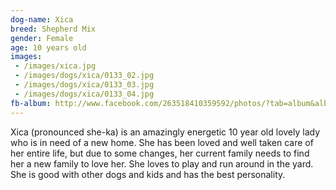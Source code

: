```yaml
---
dog-name: Xica
breed: Shepherd Mix
gender: Female
age: 10 years old
images:
 - /images/xica.jpg
 - /images/dogs/xica/0133_02.jpg
 - /images/dogs/xica/0133_03.jpg
 - /images/dogs/xica/0133_04.jpg
fb-album: http://www.facebook.com/263518410359592/photos/?tab=album&album_id=1147009365343821
---
```

Xica (pronounced she-ka) is an amazingly energetic 10 year old lovely lady who is in need of a new home. She has been loved and well taken care of her entire life, but due to some changes, her current family needs to find her a new family to love her. She loves to play and run around in the yard. She is good with other dogs and kids and has the best personality. 
